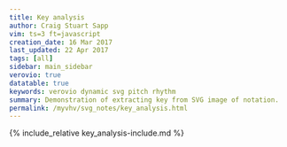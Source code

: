 ```yaml
---
title: Key analysis
author: Craig Stuart Sapp
vim: ts=3 ft=javascript
creation_date: 16 Mar 2017
last_updated: 22 Apr 2017
tags: [all]
sidebar: main_sidebar
verovio: true
datatable: true
keywords: verovio dynamic svg pitch rhythm
summary: Demonstration of extracting key from SVG image of notation.
permalink: /myvhv/svg_notes/key_analysis.html
---
```


{% include_relative key_analysis-include.md %}



